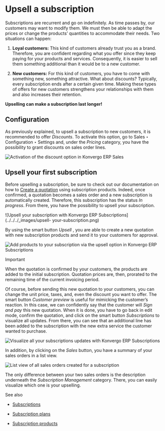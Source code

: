 # Upsell a subscription

Subscriptions are recurrent and go on indefinitely. As time passes by, our
customers may want to modify them. We must then be able to adapt the prices or
change the products’ quantities to accommodate their needs. Two situations can
happen:

  1. **Loyal customers:** This kind of customers already trust you as a brand. Therefore, you are confident regarding what you offer since they keep paying for your products and services. Consequently, it is easier to sell them something additional than it would be to a new customer.

  2. **New customers:** For this kind of customers, you have to come with something new, something attractive. What about discounts? Typically, every subscription ends after a certain given time. Making these types of offers for new customers strengthens your relationships with them and also increases their retention.

**Upselling can make a subscription last longer!**

## Configuration

As previously explained, to upsell a subscription to new customers, it is
recommended to offer _Discounts_. To activate this option, go to Sales ‣
Configuration ‣ Settings and, under the _Pricing_ category, you have the
possibility to grant discounts on sales order lines.

![Activation of the discount option in Konvergo ERP
Sales](../../../_images/configuration-to-upsell-a-subscription.png)

## Upsell your first subscription

Before upselling a subscription, be sure to check out our documentation on how
to [Create a quotation](../subscriptions) using subscription products.
Indeed, once confirmed, a quotation becomes a sales order and a new
subscription is automatically created. Therefore, this subscription has the
status _In progress_. From there, you have the possibility to upsell your
subscription.

![Upsell your subscription with Konvergo ERP Subscriptions](../../../_images/upsell-
your-subscription.png)

By using the smart button _Upsell_ , you are able to create a new quotation
with new subscription products and send it to your customers for approval.

![Add products to your subscription via the upsell option in Konvergo ERP
Subscriptions](../../../_images/use-of-the-upsell-button-in-odoo-sales.png)
<div class="alert alert-warning">
<p class="alert-title">
Important</p><p>When the quotation is confirmed by your customers, the products are added to the initial
subscription. Quotation prices are, then, prorated to the remaining time of the current invoicing
period.</p>
</div>

Of course, before sending this new quotation to your customers, you can change
the unit price, taxes, and, even the discount you want to offer. The smart
button _Customer preview_ is useful for mimicking the customer’s reaction. In
this case, we can confidently say that the customer will _Sign and pay_ this
new quotation. When it is done, you have to go back in edit mode, confirm the
quotation, and click on the smart button _Subscriptions_ to visualize all
updates. From there, you can see that an additional line has been added to the
subscription with the new extra service the customer wanted to purchase.

![Visualize all your subscriptions updates with Konvergo ERP
Subscriptions](../../../_images/subscriptions-updates.png)

In addition, by clicking on the _Sales_ button, you have a summary of your
sales orders in a list view.

![List view of all sales orders created for a
subscription](../../../_images/sales-order-updates.png)

The only difference between your two sales orders is the description
underneath the _Subscription Management_ category. There, you can easily
visualize which one is your upselling.

<div class="alert alert-secondary">
<p class="alert-title">
See also</p><ul>
<li><p><a href="../subscriptions">Subscriptions</a></p></li>
<li><p><a href="plans">Subscription plans</a></p></li>
<li><p><a href="products">Subscription products</a></p></li>
</ul>
</div>


